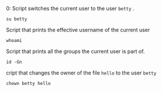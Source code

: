 0:  Script switches the current user to the user `betty` . 
    
    su betty
Script that prints the effective username of the current user
	  
    whoami
Script that prints all the groups the current user is part of.
	  
    id -Gn
cript that changes the owner of the file `hello` to the user `betty`
	  
    chown betty hello
	
	 
